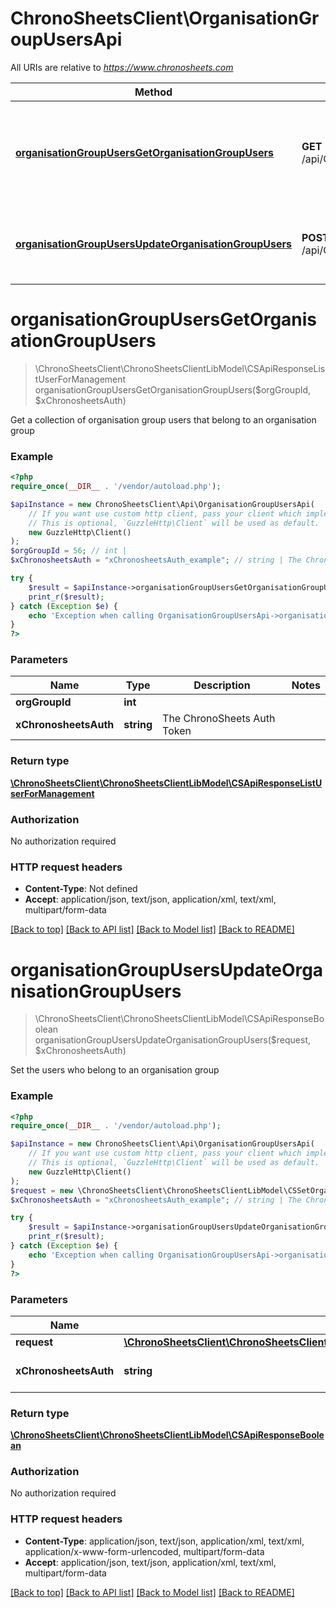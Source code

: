 # ChronoSheetsClient\OrganisationGroupUsersApi

All URIs are relative to *https://www.chronosheets.com*

Method | HTTP request | Description
------------- | ------------- | -------------
[**organisationGroupUsersGetOrganisationGroupUsers**](OrganisationGroupUsersApi.md#organisationGroupUsersGetOrganisationGroupUsers) | **GET** /api/OrganisationGroupUsers/GetOrganisationGroupUsers | Get a collection of organisation group users that belong to an organisation group
[**organisationGroupUsersUpdateOrganisationGroupUsers**](OrganisationGroupUsersApi.md#organisationGroupUsersUpdateOrganisationGroupUsers) | **POST** /api/OrganisationGroupUsers/UpdateOrganisationGroupUsers | Set the users who belong to an organisation group


# **organisationGroupUsersGetOrganisationGroupUsers**
> \ChronoSheetsClient\ChronoSheetsClientLibModel\CSApiResponseListUserForManagement organisationGroupUsersGetOrganisationGroupUsers($orgGroupId, $xChronosheetsAuth)

Get a collection of organisation group users that belong to an organisation group

### Example
```php
<?php
require_once(__DIR__ . '/vendor/autoload.php');

$apiInstance = new ChronoSheetsClient\Api\OrganisationGroupUsersApi(
    // If you want use custom http client, pass your client which implements `GuzzleHttp\ClientInterface`.
    // This is optional, `GuzzleHttp\Client` will be used as default.
    new GuzzleHttp\Client()
);
$orgGroupId = 56; // int | 
$xChronosheetsAuth = "xChronosheetsAuth_example"; // string | The ChronoSheets Auth Token

try {
    $result = $apiInstance->organisationGroupUsersGetOrganisationGroupUsers($orgGroupId, $xChronosheetsAuth);
    print_r($result);
} catch (Exception $e) {
    echo 'Exception when calling OrganisationGroupUsersApi->organisationGroupUsersGetOrganisationGroupUsers: ', $e->getMessage(), PHP_EOL;
}
?>
```

### Parameters

Name | Type | Description  | Notes
------------- | ------------- | ------------- | -------------
 **orgGroupId** | **int**|  |
 **xChronosheetsAuth** | **string**| The ChronoSheets Auth Token |

### Return type

[**\ChronoSheetsClient\ChronoSheetsClientLibModel\CSApiResponseListUserForManagement**](../Model/CSApiResponseListUserForManagement.md)

### Authorization

No authorization required

### HTTP request headers

 - **Content-Type**: Not defined
 - **Accept**: application/json, text/json, application/xml, text/xml, multipart/form-data

[[Back to top]](#) [[Back to API list]](../../README.md#documentation-for-api-endpoints) [[Back to Model list]](../../README.md#documentation-for-models) [[Back to README]](../../README.md)

# **organisationGroupUsersUpdateOrganisationGroupUsers**
> \ChronoSheetsClient\ChronoSheetsClientLibModel\CSApiResponseBoolean organisationGroupUsersUpdateOrganisationGroupUsers($request, $xChronosheetsAuth)

Set the users who belong to an organisation group

### Example
```php
<?php
require_once(__DIR__ . '/vendor/autoload.php');

$apiInstance = new ChronoSheetsClient\Api\OrganisationGroupUsersApi(
    // If you want use custom http client, pass your client which implements `GuzzleHttp\ClientInterface`.
    // This is optional, `GuzzleHttp\Client` will be used as default.
    new GuzzleHttp\Client()
);
$request = new \ChronoSheetsClient\ChronoSheetsClientLibModel\CSSetOrganisationGroupUsersRequest(); // \ChronoSheetsClient\ChronoSheetsClientLibModel\CSSetOrganisationGroupUsersRequest | 
$xChronosheetsAuth = "xChronosheetsAuth_example"; // string | The ChronoSheets Auth Token

try {
    $result = $apiInstance->organisationGroupUsersUpdateOrganisationGroupUsers($request, $xChronosheetsAuth);
    print_r($result);
} catch (Exception $e) {
    echo 'Exception when calling OrganisationGroupUsersApi->organisationGroupUsersUpdateOrganisationGroupUsers: ', $e->getMessage(), PHP_EOL;
}
?>
```

### Parameters

Name | Type | Description  | Notes
------------- | ------------- | ------------- | -------------
 **request** | [**\ChronoSheetsClient\ChronoSheetsClientLibModel\CSSetOrganisationGroupUsersRequest**](../Model/CSSetOrganisationGroupUsersRequest.md)|  |
 **xChronosheetsAuth** | **string**| The ChronoSheets Auth Token |

### Return type

[**\ChronoSheetsClient\ChronoSheetsClientLibModel\CSApiResponseBoolean**](../Model/CSApiResponseBoolean.md)

### Authorization

No authorization required

### HTTP request headers

 - **Content-Type**: application/json, text/json, application/xml, text/xml, application/x-www-form-urlencoded, multipart/form-data
 - **Accept**: application/json, text/json, application/xml, text/xml, multipart/form-data

[[Back to top]](#) [[Back to API list]](../../README.md#documentation-for-api-endpoints) [[Back to Model list]](../../README.md#documentation-for-models) [[Back to README]](../../README.md)

